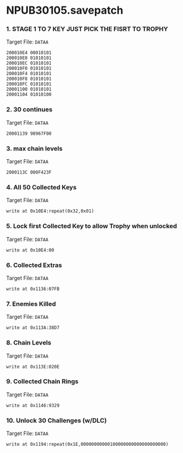 # NPUB30105.savepatch

### 1. STAGE  1 TO 7 KEY JUST PICK THE FISRT TO TROPHY

Target File: `DATAA`

```
200010E4 00010101
200010E8 01010101
200010EC 01010101
200010F0 01010101
200010F4 01010101
200010F8 01010101
200010FC 01010101
20001100 01010101
20001104 01010100
```

### 2. 30 continues 

Target File: `DATAA`

```
20001139 98967F00
```

### 3. max chain levels

Target File: `DATAA`

```
2000113C 000F423F
```

### 4. All 50 Collected Keys

Target File: `DATAA`

```
write at 0x10E4:repeat(0x32,0x01)
```

### 5. Lock first Collected Key to allow Trophy when unlocked

Target File: `DATAA`

```
write at 0x10E4:00
```

### 6. Collected Extras

Target File: `DATAA`

```
write at 0x1136:07FB
```

### 7. Enemies Killed

Target File: `DATAA`

```
write at 0x113A:38D7
```

### 8. Chain Levels

Target File: `DATAA`

```
write at 0x113E:020E
```

### 9. Collected Chain Rings

Target File: `DATAA`

```
write at 0x1146:9329
```

### 10. Unlock 30 Challenges (w/DLC)

Target File: `DATAA`

```
write at 0x1194:repeat(0x1E,00000000000100000000000000000000)
```

